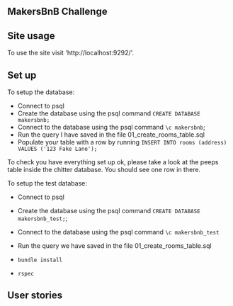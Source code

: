 ## MakersBnB Challenge

## Site usage


To use the site visit 'http://localhost:9292/'.

## Set up

To setup the database:

* Connect to psql
* Create the database using the psql command `CREATE DATABASE makersbnb;`
* Connect to the database using the psql command `\c makersbnb`;
* Run the query I have saved in the file 01_create_rooms_table.sql
* Populate your table with a row by running `INSERT INTO rooms (address) VALUES ('123 Fake Lane');`

To check you have everything set up ok, please take a look at the peeps table inside the chitter database. You should see one row in there.  

To setup the test database:
* Connect to psql
* Create the database using the psql
command `CREATE DATABASE makersbnb_test;`;
* Connect to the database using the psql command `\c makersbnb_test`
* Run the query we have saved in the file 01_create_rooms_table.sql

* `bundle install`
* `rspec`

## User stories

